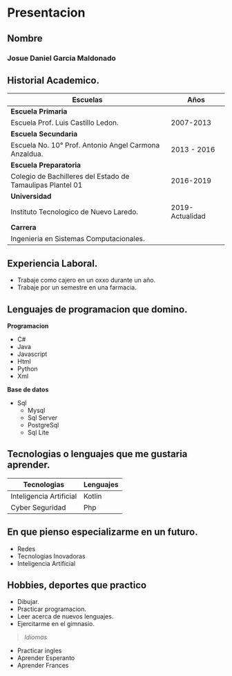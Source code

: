 # Presentacion  
## Nombre
### **Josue Daniel Garcia Maldonado**

## Historial Academico.

|Escuelas|Años|
|---|---|
**Escuela Primaria**  |
Escuela Prof. Luis Castillo Ledon. | 2007-2013 
**Escuela Secundaria**  |
Escuela No. 10° Prof. Antonio Angel Carmona Anzaldua.| 2013 - 2016
**Escuela Preparatoria**  |
Colegio de Bachilleres del Estado de Tamaulipas Plantel 01  |2016-2019 
**Universidad**  |
Instituto Tecnologico de Nuevo Laredo.  | 2019-Actualidad
**Carrera**|
Ingenieria en Sistemas Computacionales.|

## Experiencia Laboral.
- Trabaje como cajero en un oxxo durante un año.
- Trabaje por un semestre en una farmacia.
## Lenguajes de programacion que domino.
**Programacion**
- C#
- Java
- Javascript
- Html
- Python
- Xml 
>
**Base de datos**
- Sql
    - Mysql
    - Sql Server
    - PostgreSql
    - Sql Lite

## Tecnologias o lenguajes que me gustaria aprender.
| **Tecnologias** | **Lenguajes** |
|---------|----------|
|Inteligencia Artificial| Kotlin |
|Cyber Seguridad        | Php |

## En que pienso especializarme en un futuro.
- Redes
- Tecnologias Inovadoras
- Inteligencia Artificial
## Hobbies, deportes que practico
- Dibujar.
- Practicar programacion.
- Leer acerca de nuevos lenguajes.
- Ejercitarme en el gimnasio.
>*Idiomas*
- Practicar ingles 
- Aprender Esperanto
- Aprender Frances

